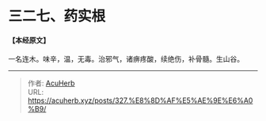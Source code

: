 # 三二七、药实根


#### 【本经原文】
一名连木。味辛，温，无毒。治邪气，诸痹疼酸，续绝伤，补骨髓。生山谷。

---

> 作者: [AcuHerb](https://acuherb.xyz)  
> URL: https://acuherb.xyz/posts/327.%E8%8D%AF%E5%AE%9E%E6%A0%B9/  


